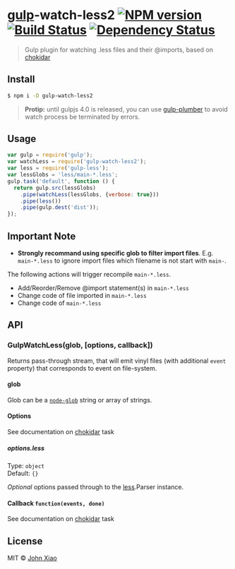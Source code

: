 # [gulp](http://gulpjs.com)-watch-less2 [![NPM version][npm-image]][npm-url] [![Build Status][travis-image]][travis-url] [![Dependency Status][depstat-image]][depstat-url]
> Gulp plugin for watching .less files and their @imports, based on [chokidar][chokidar-url]

## Install

```sh
$ npm i -D gulp-watch-less2
```

> __Protip:__ until gulpjs 4.0 is released, you can use [gulp-plumber](https://github.com/floatdrop/gulp-plumber) to avoid watch process be terminated by errors.

## Usage

```js
var gulp = require('gulp');
var watchLess = require('gulp-watch-less2');
var less = require('gulp-less');
var lessGlobs = 'less/main-*.less';
gulp.task('default', function () {
  return gulp.src(lessGlobs)
    .pipe(watchLess(lessGlobs, {verbose: true}))
    .pipe(less())
    .pipe(gulp.dest('dist'));
});
```

## Important Note

  - **Strongly recommand using specific glob to filter import files**. E.g. `main-*.less` to ignore import files which filename is not start with `main-`.

The following actions will trigger recompile `main-*.less`.

  - Add/Reorder/Remove @import statement(s) in `main-*.less`
  - Change code of file imported in `main-*.less`
  - Change code of `main-*.less`


## API

### GulpWatchLess(glob, [options, callback])

Returns pass-through stream, that will emit vinyl files (with additional `event` property) that corresponds to event on file-system.

#### glob

Glob can be a [`node-glob`][glob-url] string or array of strings.

#### Options

See documentation on [chokidar][chokidar-url] task

##### options.less

Type: `object`  
Default: `{}`

*Optional* options passed through to the [less]().Parser instance.

#### Callback `function(events, done)`

See documentation on [chokidar][chokidar-url] task


## License

MIT &copy; [John Xiao][profile-url]  


[profile-url]: https://github.com/bammoo

[glob-url]: https://github.com/isaacs/node-glob
[less-url]: https://github.com/less/less.js
[watch-url]: https://github.com/floatdrop/gulp-watch
[chokidar-url]: https://github.com/paulmillr/chokidar
[url-watch-less]: https://github.com/Craga89/gulp-watch-less
[plumber-url]: https://github.com/floatdrop/gulp-plumber

[npm-url]: https://npmjs.org/package/gulp-watch-less2
[npm-image]: http://img.shields.io/npm/v/gulp-watch-less2.svg?style=flat

[travis-url]: https://travis-ci.org/bammoo/gulp-watch-less2
[travis-image]: http://img.shields.io/travis/bammoo/gulp-watch-less2.svg?style=flat

[coveralls-url]: https://coveralls.io/r/bammoo/gulp-watch-less2
[coveralls-image]: http://img.shields.io/coveralls/bammoo/gulp-watch-less2.svg?style=flat

[depstat-url]: https://david-dm.org/bammoo/gulp-watch-less2
[depstat-image]: http://img.shields.io/david/bammoo/gulp-watch-less2.svg?style=flat

